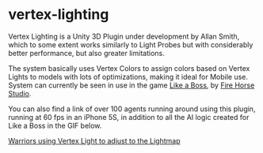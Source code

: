 # vertex-lighting
Vertex Lighting is a Unity 3D Plugin under development by Allan Smith, which to some extent works similarly to Light Probes but with considerably better performance, but also greater limitations.

The system basically uses Vertex Colors to assign colors based on Vertex Lights to models with lots of optimizations, making it ideal for Mobile use. System can currently be seen in use in the game <a target="_blank" href="https://itunes.apple.com/ca/app/like-a-boss/id1055347265?mt=8">Like a Boss</a>, by <a target="_blank" href="http://www.firehorse.com.br/">Fire Horse Studio</a>.

You can also find a link of over 100 agents running around using this plugin, running at 60 fps in an iPhone 5S, in addition to all the AI logic created for Like a Boss in the GIF below.

<a target="_blank" href="http://www.firehorse.com.br/temp/test4.gif">Warriors using Vertex Light to adjust to the Lightmap</a>